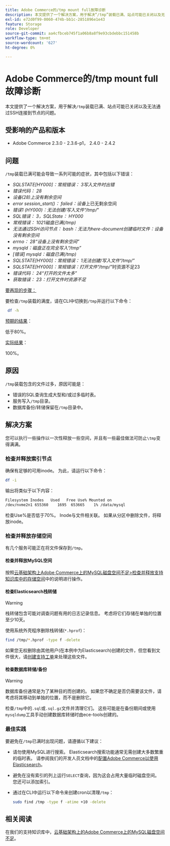 ```yaml
---
title: Adobe Commerce的/tmp mount full故障诊断
description: 本文提供了一个解决方案，用于解决“/tmp”装载已满、站点可能已关闭以及无法通过SSH连接到节点的问题。
exl-id: e72d0f99-0060-474b-bb1c-2851896e1e43
feature: Storage
role: Developer
source-git-commit: aa4cfbceb745f1a06b8a8f9e93cbdebbc151458b
workflow-type: tm+mt
source-wordcount: '627'
ht-degree: 0%

---
```


# Adobe Commerce的/tmp mount full故障诊断

本文提供了一个解决方案，用于解决`/tmp`装载已满、站点可能已关闭以及无法通过SSH连接到节点的问题。

## 受影响的产品和版本

* Adobe Commerce 2.3.0 - 2.3.6-p1， 2.4.0 - 2.4.2

## 问题

`/tmp`装载已满可能会导致一系列可能的症状，其中包括以下错误：

* *SQLSTATE[HY000]：常规错误： 3写入文件时出错*
* *错误代码： 28*
* *设备(28)上没有剩余空间*
* *error session_start()： failed：设备*&#x200B;上已无剩余空间
* *错误1 (HY000)：无法创建/写入文件“/tmp/*”
* *SQL错误： 3，SQLState： HY000*
* *常规错误： 1021磁盘已满(/tmp)*
* *无法通过SSH访问节点：*
  *bash：无法为here-document创建临时文件：设备没有剩余空间*
* *errno： 28“设备上没有剩余空间”*
* *mysqld：磁盘正在完全写入“/tmp”*
* *[错误] mysqld：磁盘已满(/tmp)*
* *SQLSTATE[HY000]：常规错误： 1无法创建/写入文件“/tmp/”*
* *SQLSTATE[HY000]：常规错误：打开文件“/tmp/”*&#x200B;时资源不足23
* *错误代码： 24“打开的文件太多”*
* *获取错误： 23：打开文件时资源不足*


<u>要再现的步骤：</u>

要检查`/tmp`装载的满度，请在CLI中切换到`/tmp`并运行以下命令：

```bash
 df -h
```

<u>预期的结果</u>：

低于80%。

<u>实际结果</u>：

100%。

## 原因

`/tmp`装载包含的文件过多，原因可能是：

* 错误的SQL查询生成大型和/或过多临时表。
* 服务写入`/tmp`目录。
* 数据库备份/转储保留在`/tmp`目录中。

## 解决方案

您可以执行一些操作以一次性释放一些空间，并且有一些最佳做法可防止`\tmp`变得满满。

### 检查并释放索引节点

确保有足够的可用inode。 为此，请运行以下命令：

```bash
df -i
```

输出将类似于以下内容：

```bash
Filesystem Inodes   Used   Free Use% Mounted on
/dev/nvme2n1 655360    1695  653665    1% /data/mysql
```

检查Use%是否低于70%。 Inode与文件相关联。 如果从分区中删除文件，将释放inode。

### 检查并释放存储空间

有几个服务可能正在将文件保存到`/tmp`。

#### 检查并释放MySQL空间

按照[云基础架构上Adobe Commerce上的MySQL磁盘空间不足>检查并释放支持知识库中的存储空间](https://experienceleague.adobe.com/en/docs/experience-cloud-kcs/kbarticles/ka-27806#check-and-free-up-storage-space)中的说明进行操作。

#### 检查Elasticsearch栈转储

>[!WARNING]
>
>栈转储包含可能对调查问题有用的日志记录信息。 考虑将它们存储在单独的位置至少10天。

使用系统外壳程序删除栈转储(`*.hprof`)：

```bash
find /tmp/*.hprof -type f -delete
```

如果您无权删除由其他用户(在本例中为Elasticsearch)创建的文件，但您看到文件很大，请[创建支持工单](/help/help-center-guide/help-center/magento-help-center-user-guide.md#submit-ticket)来处理这些文件。

#### 检查数据库转储/备份

>[!WARNING]
>
>数据库备份通常是为了某种目的而创建的。 如果您不确定是否仍需要该文件，请考虑将其移动到单独的位置，而不是删除它。

检查`/tmp`中的`.sql`或`.sql.gz`文件并清理它们。 这些可能是在备份期间或使用`mysqldump`工具手动创建数据库转储时由ece-tools创建的。

### 最佳实践

要避免在`/tmp`已满时出现问题，请遵循以下建议：

* 请勿使用MySQL进行搜索。 Elasticsearch搜索功能通常无需创建大多数繁重的临时表。 请参阅我们的开发人员文档中的[配置Adobe Commerce以使用Elasticsearch](https://experienceleague.adobe.com/en/docs/commerce-operations/configuration-guide/search/configure-search-engine)。
* 避免在没有索引的列上运行`SELECT`查询，因为这会占用大量临时磁盘空间。 您还可以添加索引。
* 通过在CLI中运行以下命令来创建cron以清理`/tmp`：

  ```bash
  sudo find /tmp -type f -atime +10 -delete
  ```

## 相关阅读

在我们的支持知识库中，[云基础架构上的Adobe Commerce上的MySQL磁盘空间不足](https://experienceleague.adobe.com/en/docs/experience-cloud-kcs/kbarticles/ka-27806)。
